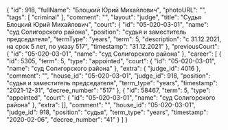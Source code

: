 {
    "id": 918,
    "fullName": "Блоцкий Юрий Михайлович",
    "photoURL": "",
    "tags": [
        "criminal"
    ],
    "comment": "",
    "layout": "judge",
    "title": "Судья Блоцкий Юрий Михайлович",
    "court": {
        "id": "05-020-03-01",
        "name": "суд Солигорского района",
        "position": "судья и заместитель председателя",
        "termType": "years",
        "term": 5,
        "description": "c 31.12.2021, на срок 5 лет, по указу 517",
        "timestamp": "31.12.2021"
    },
    "previousCourt": {
        "id": "05-020-03-01",
        "name": "суд Солигорского района"
    },
    "career": [
        {
            "id": 5305,
            "term": 5,
            "type": "appointed",
            "court": {
                "id": "05-020-03-01",
                "name": "суд Солигорского района"
            },
            "extra": {
                "judge_id": 4016
            },
            "comment": "",
            "house_id": "05-020-03-01",
            "judge_id": 918,
            "position": "судья и заместитель председателя",
            "term_type": "years",
            "timestamp": "2021-12-31",
            "decree_number": "517"
        },
        {
            "id": 58467,
            "term": 5,
            "type": "appointed",
            "court": {
                "id": "05-020-03-01",
                "name": "суд Солигорского района"
            },
            "extra": [],
            "comment": "",
            "house_id": "05-020-03-01",
            "judge_id": 918,
            "position": "судья",
            "term_type": "years",
            "timestamp": "2020-02-06",
            "decree_number": "41"
        }
    ]
}